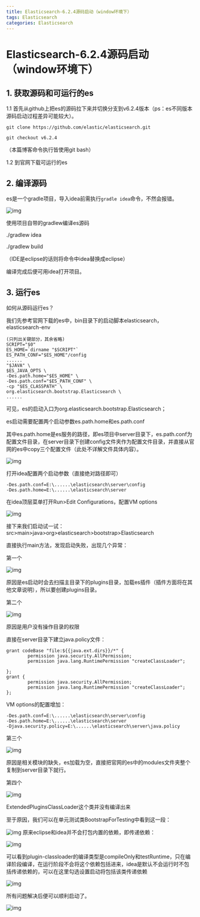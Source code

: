 ```yaml
---
title: Elasticsearch-6.2.4源码启动（window环境下）
tags: Elasticsearch
categories: Elasticsearch
---
```


# Elasticsearch-6.2.4源码启动（window环境下）

## 1. 获取源码和可运行的es

1.1 首先从github上把es的源码拉下来并切换分支到v6.2.4版本（ps：es不同版本源码启动过程差异可能较大）。

```
git clone https://github.com/elastic/elasticsearch.git
```

```
git checkout v6.2.4
```

（本篇博客命令执行皆使用git bash）

1.2 到官网下载可运行的es

## 2. 编译源码

es是一个gradle项目，导入idea前需执行` gradle idea `命令，不然会报错。

![img](http://www.wziyang.cn/wordpress/wp-content/uploads/2018/09/gradle_idea%E6%8A%A5%E9%94%99.png)

使用项目自带的gradlew编译es源码

./gradlew idea

./gradlew build

（IDE是eclipse的话则将命令中idea替换成eclipse）

编译完成后便可用idea打开项目。

 

## 3. 运行es

如何从源码运行es？

我们先参考官网下载的es中，bin目录下的启动脚本elasticsearch，elasticsearch-env

```
(只列出关键部分，其余省略)
SCRIPT="$0"
ES_HOME=`dirname "$SCRIPT"`
ES_PATH_CONF="$ES_HOME"/config
......
"$JAVA" \
$ES_JAVA_OPTS \
-Des.path.home="$ES_HOME" \
-Des.path.conf="$ES_PATH_CONF" \
-cp "$ES_CLASSPATH" \
org.elasticsearch.bootstrap.Elasticsearch \
......
```

可见，es的启动入口为org.elasticsearch.bootstrap.Elasticsearch；

es启动需要配置两个启动参数es.path.home和es.path.conf

其中es.path.home是es服务的路径，即es项目中server目录下，es.path.conf为配置文件目录，在server目录下创建config文件夹作为配置文件目录，并直接从官网的es中copy三个配置文件（此处不详解文件具体内容）。

![img](http://www.wziyang.cn/wordpress/wp-content/uploads/2018/09/config目录下文件.png)

打开idea配置两个启动参数（直接绝对路径即可）

```
-Des.path.conf=E:\......\elasticsearch\server\config
-Des.path.home=E:\......\elasticsearch\server
```

在idea顶层菜单打开Run>Edit Configurations，配置VM options

![img](http://www.wziyang.cn/wordpress/wp-content/uploads/2018/09/配置两个路径.png)

接下来我们启动试一试：src>main>java>org>elasticsearch>bootstrap>Elasticsearch

直接执行main方法，发现启动失败，出现几个异常：

第一个

![img](http://www.wziyang.cn/wordpress/wp-content/uploads/2018/09/没有plugin目录.png)

原因是es启动时会去扫描主目录下的plugins目录，加载es插件（插件方面将在其他文章说明），所以要创建plugins目录。

第二个

![img](http://www.wziyang.cn/wordpress/wp-content/uploads/2018/09/权限问题.png)

原因是用户没有操作目录的权限

直接在server目录下建立java.policy文件：

```
grant codeBase "file:${{java.ext.dirs}}/*" {
        permission java.security.AllPermission;
        permission java.lang.RuntimePermission "createClassLoader";

};
grant {
        permission java.security.AllPermission;
        permission java.lang.RuntimePermission "createClassLoader";
};
```

VM options的配置增加：

```
-Des.path.conf=E:\......\elasticsearch\server\config
-Des.path.home=E:\......\elasticsearch\server
-Djava.security.policy=E:\......\elasticsearch\server\java.policy
```

第三个

![img](http://www.wziyang.cn/wordpress/wp-content/uploads/2018/09/module缺失.png)

原因是相关模块的缺失，es加载为空，直接把官网的es中的modules文件夹整个复制到server目录下就行。

第四个

![img](http://www.wziyang.cn/wordpress/wp-content/uploads/2018/09/类没有.png)

ExtendedPluginsClassLoader这个类并没有编译出来

至于原因，我们可以在单元测试类BootstrapForTesting中看到这一段：

![img](http://www.wziyang.cn/wordpress/wp-content/uploads/2018/09/classloader没编译.png) 原来eclipse和idea并不会打包内置的依赖，即传递依赖：

![img](http://www.wziyang.cn/wordpress/wp-content/uploads/2018/09/compileonly编译.png)

可以看到plugin-classloader的编译类型是compileOnly和testRuntime，只在编译阶段编译，在运行阶段不会将这个依赖包括进来，idea是默认不会运行时不包括传递依赖的，可以在这里勾选设置启动将包括该类传递依赖

![img](http://www.wziyang.cn/wordpress/wp-content/uploads/2018/09/勾选设置.png)

所有问题解决后便可以顺利启动了。

![img](http://www.wziyang.cn/wordpress/wp-content/uploads/2018/09/启动成功.png)